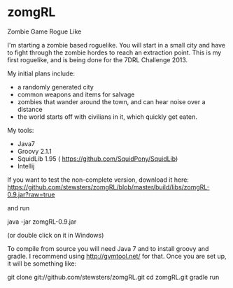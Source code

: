 zomgRL
======

Zombie Game Rogue Like


I'm starting a zombie based roguelike.  You will start in a small city and have to fight through the zombie hordes to reach an extraction point.
 This is my first roguelike, and is being done for the 7DRL Challenge 2013.

My initial plans include:
+ a randomly generated city
+ common weapons and items for salvage
+ zombies that wander around the town, and can hear noise over a distance
+ the world starts off with civilians in it, which quickly get eaten.

My tools:
+ Java7
+ Groovy 2.1.1
+ SquidLib 1.95 ( https://github.com/SquidPony/SquidLib)
+ Intellij


If you want to test the non-complete version, download it here:
https://github.com/stewsters/zomgRL/blob/master/build/libs/zomgRL-0.9.jar?raw=true

and run

java -jar zomgRL-0.9.jar

(or double click on it in Windows)

To compile from source you will need Java 7 and to install groovy and gradle.  I recommend using http://gvmtool.net/ for that.
Once you are set up, it will be something like:

git clone git://github.com/stewsters/zomgRL.git
cd zomgRL.git
gradle run



